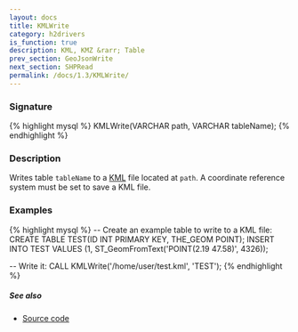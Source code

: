 ```yaml
---
layout: docs
title: KMLWrite
category: h2drivers
is_function: true
description: KML, KMZ &rarr; Table
prev_section: GeoJsonWrite
next_section: SHPRead
permalink: /docs/1.3/KMLWrite/
---
```


### Signature

{% highlight mysql %}
KMLWrite(VARCHAR path, VARCHAR tableName);
{% endhighlight %}

### Description

Writes table `tableName` to a [KML][wiki] file located at `path`.
A coordinate reference system must be set to save a KML file.

### Examples

{% highlight mysql %}
-- Create an example table to write to a KML file:
CREATE TABLE TEST(ID INT PRIMARY KEY, THE_GEOM POINT);
INSERT INTO TEST
    VALUES (1, ST_GeomFromText('POINT(2.19 47.58)', 4326));

-- Write it:
CALL KMLWrite('/home/user/test.kml', 'TEST');
{% endhighlight %}

##### See also

* <a href="https://github.com/orbisgis/h2gis/blob/v1.3.0/h2gis-functions/src/main/java/org/h2gis/functions/io/kml/KMLWrite.java" target="_blank">Source code</a>

[wiki]: http://en.wikipedia.org/wiki/Keyhole_Markup_Language
